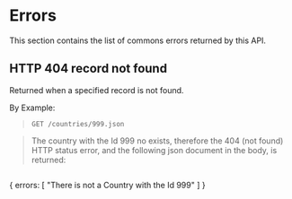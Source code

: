 Errors
======

This section contains the list of commons errors returned by this API.

HTTP 404 record not found
-------------------------

Returned when a specified record is not found.

By Example:

> `GET /countries/999.json`
  
> The country with the Id 999 no exists, therefore the 404 (not found) 
  HTTP status error, and the following json document in the body, is returned:

> ``` json
  {
    errors: [
      "There is not a Country with the Id 999"
    ]
  }
  ```
